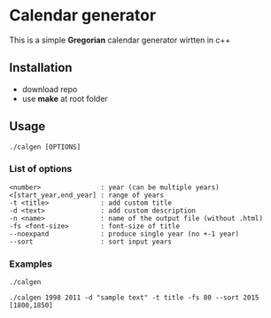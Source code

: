 # Calendar generator
This is a simple **Gregorian** calendar generator wirtten in c++

## Installation
- download repo
- use **make** at root folder

## Usage
```
./calgen [OPTIONS]
```

### List of options
```
<number>               : year (can be multiple years)
<[start_year,end_year] : range of years
-t <title>             : add custom title
-d <text>              : add custom description
-n <name>              : name of the output file (without .html)
-fs <font-size>        : font-size of title
--noexpand             : produce single year (no +-1 year)
--sort                 : sort input years
```
### Examples
```
./calgen
```
```
./calgen 1998 2011 -d "sample text" -t title -fs 80 --sort 2015 [1800,1850]
```
